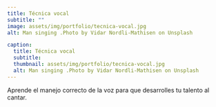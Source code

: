 ```yaml
---
title: Técnica vocal
subtitle: ""
image: assets/img/portfolio/tecnica-vocal.jpg
alt: Man singing .Photo by Vidar Nordli-Mathisen on Unsplash

caption:
  title: Técnica vocal
  subtitle: 
  thumbnail: assets/img/portfolio/tecnica-vocal.jpg
  alt: Man singing .Photo by Vidar Nordli-Mathisen on Unsplash
---
```

Aprende el manejo correcto de la voz para que desarrolles tu talento al cantar.

<!-- {:.list-inline}
- Date: January 2017
- Client: Explore
- Category: Graphic Design -->
